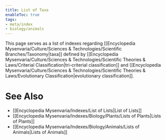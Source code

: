 ```yaml
---
title: List of Taxa
enableToc: true
tags:
- meta/index
- biology/animals
---
```


This page serves as a list of indexes regarding [[Encyclopedia Mysenvaria/Culture/Sciences & Technologies/Scientific Branches/Taxonomy|taxa]] defined by [[Encyclopedia Mysenvaria/Culture/Sciences & Technologies/Scientific Theories & Laws/Criterial Classification|tri-criterial classification]] and [[Encyclopedia Mysenvaria/Culture/Sciences & Technologies/Scientific Theories & Laws/Evolutionary Classification|evolutionary classification]].
# See Also
- [[Encyclopedia Mysenvaria/Indexes/List of Lists|List of Lists]]
- [[Encyclopedia Mysenvaria/Indexes/Biology/Plants/Lists of Plants|Lists of Plants]]
- [[Encyclopedia Mysenvaria/Indexes/Biology/Animals/Lists of Animals|Lists of Animals]]